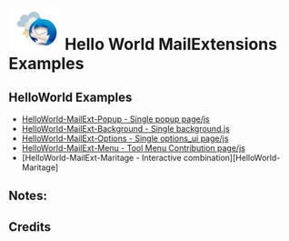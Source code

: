 # ![Thunderstorm icon] Hello World MailExtensions Examples

## HelloWorld Examples
- [HelloWorld-MailExt-Popup  -  Single popup page/js][HelloWorld-Popup]
- [HelloWorld-MailExt-Background  -  Single background.js][HelloWorld-Background]
- [HelloWorld-MailExt-Options  -  Single options_ui page/js][HelloWorld-Options]
- [HelloWorld-MailExt-Menu  -  Tool Menu Contribution page/js][HelloWorld-ToolMenu]
- [HelloWorld-MailExt-Maritage  -  Interactive combination][HelloWorld-Maritage]
  
## Notes:


## Credits


[Thunderstorm icon]:/rep-resources/images/thunderstorm.png
[HelloWorld-Popup]:/examples/HelloWorlds/HelloWorld-MailExt-Popup/README.md
[HelloWorld-Background]:/examples/HelloWorlds/HelloWorld-MailExt-Background/README.md
[HelloWorld-Options]:/examples/HelloWorlds/HelloWorld-MailExt-Options/README.md
[HelloWorld-ToolMenu]:/examples/HelloWorlds/HelloWorld-MailExt-ToolsMenu/README.md
  
